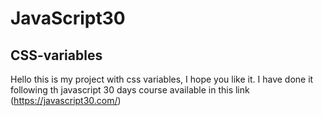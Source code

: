 
# JavaScript30
##  CSS-variables

Hello this is my project with css variables, I hope you like it.
I have done it following th javascript 30 days course
available in this link (https://javascript30.com/)